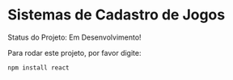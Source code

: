 # Sistemas de Cadastro de Jogos

Status do Projeto: Em Desenvolvimento!

Para rodar este projeto, por favor digite:

```
npm install react
```
